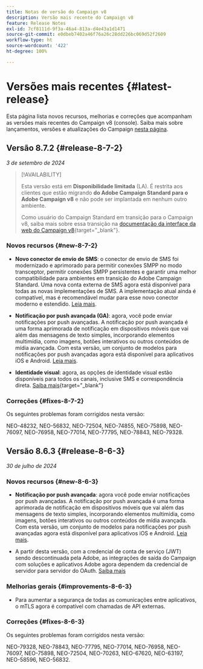 ```yaml
---
title: Notas de versão do Campaign v8
description: Versão mais recente do Campaign v8
feature: Release Notes
exl-id: 7cf8111d-9f3a-46a4-813a-d4e43a1d1471
source-git-commit: e0dbeb7402a46f76a26c28dd226bc069d52f2609
workflow-type: ht
source-wordcount: '422'
ht-degree: 100%

---
```


# Versões mais recentes {#latest-release}

Esta página lista novos recursos, melhorias e correções que acompanham as versões mais recentes do Campaign v8 (console). Saiba mais sobre lançamentos, versões e atualizações do Campaign [nesta página](upgrades.md).

## Versão 8.7.2 {#release-8-7-2}

_3 de setembro de 2024_

>[!AVAILABILITY]
>
>Esta versão está em **Disponibilidade limitada** (LA). É restrita aos clientes que estão migrando **do Adobe Campaign Standard para o Adobe Campaign v8** e não pode ser implantada em nenhum outro ambiente.
>
>Como usuário do Campaign Standard em transição para o Campaign v8, saiba mais sobre essa transição na [documentação da interface da web do Campaign v8](https://experienceleague.adobe.com/pt-br/docs/campaign-web/v8/start/acs-migration){target="_blank"}.

### Novos recursos {#new-8-7-2}

* **Novo conector de envio de SMS**: o conector de envio de SMS foi modernizado e aprimorado para permitir conexões SMPP no modo transceptor, permitir conexões SMPP persistentes e garantir uma melhor compatibilidade para ambientes em transição do Adobe Campaign Standard. Uma nova conta externa de SMS agora está disponível para todas as novas implementações de SMS. A implementação atual ainda é compatível, mas é recomendável mudar para esse novo conector moderno e estendido. [Leia mais](../send/sms/sms.md).

* **Notificação por push avançada (GA)**: agora, você pode enviar notificações por push avançadas. A notificação por push avançada é uma forma aprimorada de notificação em dispositivos móveis que vai além das mensagens de texto simples, incorporando elementos multimídia, como imagens, botões interativos ou outros conteúdos de mídia avançada. Com esta versão, um conjunto de modelos para notificações por push avançadas agora está disponível para aplicativos iOS e Android. [Leia mais](../send/rich-push-android.md).

* **Identidade visual**: agora, as opções de identidade visual estão disponíveis para todos os canais, inclusive SMS e correspondência direta. [Saiba mais](https://experienceleague.adobe.com/docs/experience-cloud/campaign/branding/branding-gs.html?lang=pt-BR){target="_blank"}


### Correções {#fixes-8-7-2}

Os seguintes problemas foram corrigidos nesta versão:

NEO-48232, NEO-56832, NEO-72504, NEO-74855, NEO-75898, NEO-76097, NEO-76958, NEO-77014, NEO-77795, NEO-78843, NEO-79328.


## Versão 8.6.3 {#release-8-6-3}

_30 de julho de 2024_

### Novos recursos {#new-8-6-3}

* **Notificação por push avançada**: agora você pode enviar notificações por push avançadas. A notificação por push avançada é uma forma aprimorada de notificação em dispositivos móveis que vai além das mensagens de texto simples, incorporando elementos multimídia, como imagens, botões interativos ou outros conteúdos de mídia avançada. Com esta versão, um conjunto de modelos para notificações por push avançadas agora está disponível para aplicativos iOS e Android. [Leia mais](../send/rich-push-android.md).

* A partir desta versão, com a credencial de conta de serviço (JWT) sendo descontinuada pela Adobe, as integrações de saída do Campaign com soluções e aplicativos Adobe agora dependem da credencial de servidor para servidor do OAuth. [Saiba mais](release-notes-2024.md#change-8-7-1)

### Melhorias gerais {#improvements-8-6-3}

* Para aumentar a segurança de todas as comunicações entre aplicativos, o mTLS agora é compatível com chamadas de API externas.

### Correções {#fixes-8-6-3}

Os seguintes problemas foram corrigidos nesta versão:

NEO-79328, NEO-78843, NEO-77795, NEO-77014, NEO-76958, NEO-76097, NEO-75898, NEO-72504, NEO-70263, NEO-67620, NEO-63197, NEO-58596, NEO-56832.

<!--
https://jira.corp.adobe.com/issues/?filter=585288&jql=fixVersion%20%3D%208.6.3%20AND%20type%20not%20in%20(epic%2C%20test%2C%20sub-task%2C%20Roadmap)%20AND%20resolution%20!%3D%20unresolved%20AND%20%22Fixed%20in%20Build%22%20is%20not%20EMPTY%20and%20type%20in%20(%22customer%20request%22)
-->
